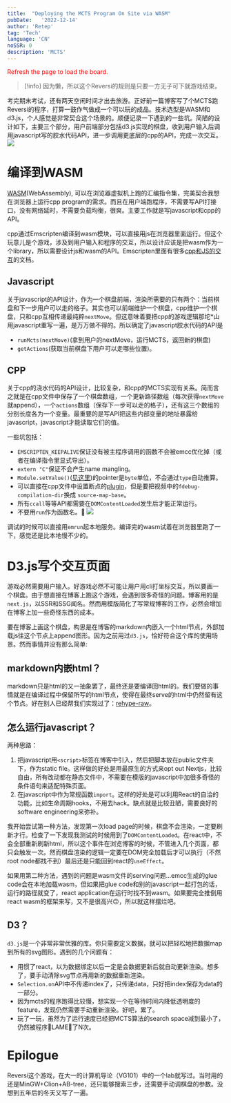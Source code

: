 ```yaml
---
title:  "Deploying the MCTS Program On Site via WASM"
pubDate:   '2022-12-14'
author: 'Retep' 
tag: 'Tech'
language: 'CN'
noSSR: 0
description: 'MCTS'
---
```

<script src="https://d3js.org/d3.v7.min.js"></script>
<script src="/scripts/glue.js"></script>
<script src="/scripts/mcts.js"></script>
<script src="/scripts/reversi.js"></script>

<div id="mcts">
<span id="mcts-loading" style="color: red">Refresh the page to load the board.</span>
</div>


>[!info]
> 因为懒，所以这个Reversi的规则是只要一方无子可下就游戏结束。

考完期末考试，还有两天空闲时间才出去旅游。正好前一篇博客写了个MCTS跑Reversi的程序，打算一鼓作气做成一个可以玩的成品。技术选型是WASM和d3.js，个人感觉是非常契合这个场景的。顺便记录一下遇到的一些坑。简陋的设计如下，主要三个部分，用户前端部分包括d3.js实现的棋盘，收到用户输入后调用javascript写的胶水代码API，进一步调用更底层的cpp的API，完成一次交互。
![](/images/2022-12-14-wasm-mcts/wasm-vert.png)

# 编译到WASM
[WASM](https://webassembly.github.io/spec/core/index.html)(WebAssembly), 可以在浏览器虚拟机上跑的汇编指令集，完美契合我想在浏览器上运行cpp program的需求。而且在用户端跑程序，不需要写API打接口，没有网络延时，不需要负载均衡，很爽。主要工作就是写javascript和cpp的API。

cpp通过Emscripten编译到wasm模块，可以直接用js在浏览器里面运行。但这个玩意儿是个游戏，涉及到用户输入和程序的交互，所以设计应该是把wasm作为一个library，所以需要设计js和wasm的API。Emscripten里面有很多[cpp和JS的交互](https://emscripten.org/docs/porting/connecting_cpp_and_javascript/Interacting-with-code.html#interacting-with-code-ccall-cwrap)的文档。


## Javascript
关于javascript的API设计，作为一个棋盘前端，渲染所需要的只有两个：当前棋盘和下一步用户可以走的格子。其实也可以前端维护一个棋盘，cpp维护一个棋盘，只和cpp互相传递最纯粹`nextMove`。但这意味着要把cpp的游戏逻辑那坨*山用javascript重写一遍，是万万做不得的。所以确定了javascript胶水代码的API是
- `runMcts(nextMove)`(拿到用户的nextMove，运行MCTS，返回新的棋盘)
- `getActions`(获取当前棋盘下用户可以走哪些位置)。

## CPP
关于cpp的浇水代码的API设计，比较复杂，和cpp的MCTS实现有关系。简而言之就是在cpp文件中保存了一个棋盘数组，一个更新路径数组（每次获得`nextMove`就append），一个`actions`数组（保存下一步可以走的格子），还有这三个数组的分别长度各为一个变量。最重要的是写API把这些内部变量的地址暴露给javascript，javascript才能读取它们的值。

一些坑包括：
- `EMSCRIPTEN_KEEPALIVE`保证没有被主程序调用的函数不会被emcc优化掉（或者在编译指令里显式导出）。
- `extern "C"`保证不会产生name mangling。
- `Module.setValue()`([见这里](https://emscripten.org/docs/api_reference/preamble.js.html#setValue))的pointer是`byte`单位，不会通过`type`自动推算。
- 可以直接在cpp文件中设置断点的[plugin](https://developer.chrome.com/blog/wasm-debugging-2020/)，但是要把视频中的`fdebug-compilation-dir`换成 `source-map-base`。
- 所有`ccall`等等API都需要在`DOMContentLoaded`发生后才能正常运行。
- 不要用`run`作为函数名。🫠
![](/images/2022-12-14-wasm-mcts/no_run.png)

调试的时候可以直接用`emrun`起本地服务。编译完的wasm试着在浏览器里跑了一下，感觉还是比本地慢不少的。

# D3.js写个交互页面

游戏必然需要用户输入。好游戏必然不可能让用户用cli打坐标交互，所以要画一个棋盘。由于想直接在博客上跑这个游戏，会遇到很多奇怪的问题。博客用的是`next.js`，以SSR和SSG闻名。然而用模版简化了写常规博客的工作，必然会增加在博客上加一些奇怪东西的成本。

要在博客上画这个棋盘，构思是在博客的markdown内嵌入一个html节点，外部加载js往这个节点上append图形。因为之前用过`d3.js`，恰好符合这个库的使用场景。然而事情并没有那么简单:


## markdown内嵌html？
markdown只是html的又一抽象罢了，最终还是要编译回html的。我们要做的事情就是在编译过程中保留所写的html节点，使得在最终serve的html中仍然留有这个节点。好在别人已经帮我们实现过了：[rehype-raw](https://github.com/rehypejs/rehype-raw)。

## 怎么运行javascript？

两种思路：
1. 把javascript用`<script>`标签在博客中引入，然后把脚本放在public文件夹下，作为static file。这样做的好处是用最原生的方式来opt out Nextjs，比较自由，所有改动都在静态文件中，不需要在模版的javascript中加很多奇怪的条件语句来适配特殊页面。
2. 在javascript中作为常规函数`import`。这样的好处是可以利用React的自洽的功能，比如生命周期hooks，不用去hack。缺点就是比较丑陋，需要良好的software engineering来弥补。

我开始尝试第一种方法，发现第一次load page的时候，棋盘不会渲染，一定要刷新才行。检查了一下发现我测试的时候用到了`DOMContentLoaded`。在react中，不会全部重新刷新html，所以这个事件在浏览博客的时候，不管进入几个页面，都只会触发一次。然而棋盘渲染的逻辑一定要在DOM完全加载后才可以执行（不然root node都找不到）最后还是只能回到react的`useEffect`。

如果用第二种方法，遇到的问题是wasm文件的serving问题...emcc生成的glue code会在本地加载wasm，但如果把glue code和别的javascript一起打包的话，运行的路径就变了，react application在运行时找不到wasm。如果要完全推倒用react wasm的框架来写，又不是很高兴🙃，所以就这样摆烂吧。

## D3？
`d3.js`是一个非常非常优雅的库。你只需要定义数据，就可以把轻松地把数据map到所有的svg图形。遇到的几个问题有：

- 用惯了react，以为数据绑定以后一定是会数据更新后就自动更新渲染。想多了，要手动清除svg节点再用新的数据重新渲染。
- `Selection.on`API中不传递index了，只传递data，只好把index保存为data的一部分。
- 因为mcts的程序跑得比较慢，想实现一个在等待时间内降低透明度的feature，发现仍然需要手动重新渲染。好吧，累了。
- 玩了一玩，虽然为了运行速度已经把MCTS算法的search space减到最小了，仍然被程序🤡LAME🤡了N次。


# Epilogue

Reversi这个游戏，在大一的计算机导论（VG101）中的一个lab就写过。当时用的还是MinGW+Clion+AB-tree，还只能够搜索三步，还需要手动调棋盘的参数。没想到五年后的冬天又写了一遍。

